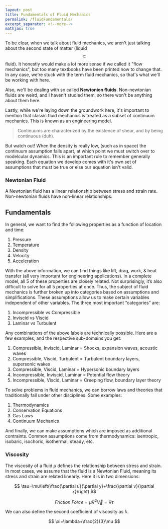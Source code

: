 ```yaml
---
layout: post
title: Fundamentals of Fluid Mechanics
permalink: /fluidFundamentals/
excerpt_separator: <!--more-->
mathjax: true
---
```


To be clear, when we talk about fluid mechanics, we aren't just talking about the second state of matter (liquid $$\subset$$ fluid). It honestly would make a lot more sense if we called it "flow mechanics", but too many textbooks have been printed now to change that. In any case, we're stuck with the term fluid mechanics, so that's what we'll be working with here.

<!--more-->

Also, we'll be dealing with so called **Newtonion fluids**. Non-newtonian fluids are weird, and I haven't studied them, so there won't be anything about them here.

Lastly, while we're laying down the groundwork here, it's important to mention that classic fluid mechanics is treated as a subset of continuum mechanics. This is known as an engineering model. 

> Continuums are characterized by the existence of shear, and by being continuous (duh). 

But watch out! When the density is really low, (such as in space) the continuum assumption falls apart, at which point we must switch over to modelcular dynamics. This is an important rule to remember generally speaking. Each equation we develop comes with it's own set of assumptions that must be true or else our equation isn't valid. 

### Newtonian Fluid

A Newtonian fluid has a linear relationship between stress and strain rate. Non-newtonian fluids have non-linear relationships. 

## Fundamentals

In general, we want to find the following properties as a function of location and time:

1.	Pressure
2.	Temperature
3.	Density
4.	Velocity
5.	Acceleration

With the above information, we can find things like lift, drag, work, & heat transfer (all very important for engineering applications). In a complete model, all 5 of these properties are closely related. Not surprisingly, it’s also difficult to solve for all 5 properties at once. Thus, the subject of fluid mechanics is further broken up into categories based on assumptions and simplifications. These assumptions allow us to make certain variables independent of other variables. The three most important “categories” are:

1.	Incompressible vs Compressible
2.	Inviscid vs Viscid
3.	Laminar vs Turbulent

Any combinations of the above labels are technically possible. Here are a few examples, and the respective sub-domains you get:

1.	Compressible, Inviscid, Laminar = Shocks, expansion waves, acoustic waves
2.	Compressible, Viscid, Turbulent = Turbulent boundary layers, supersonic wakes
3.	Compressible, Viscid, Laminar = Hypersonic boundary layers
4.	Incompressible, Inviscid, Laminar = Potential flow theory
5.	Incompressible, Viscid, Laminar = Creeping flow, boundary layer theory

To solve problems in fluid mechanics, we can borrow laws and theories that traditionally fall under other disciplines. Some examples:

1.	Thermodynamics
2.	Conservation Equations
3.	Gas Laws
4.	Continuum Mechanics

And finally, we can make assumptions which are imposed as additional contraints. Common assumptions come from thermodynamics: isentropic, isobaric, isochoric, isothermal, steady, etc.

### Viscosity

The viscosity of a fluid $\mu$ defines the relationship between stress and strain. In most cases, we assume that the fluid is a Newtonian Fluid, meaning its stress and strain are related linearly. Here it is in two dimensions:

$$
\tau=\mu\left(\frac{\partial u}{\partial y}+\frac{\partial v}{\partial x}\right)
$$

$$
Friction\ Force=\mu\nabla^2\vec{V}=\nabla\tau
$$

We can also define the second coefficient of viscosity as λ.

$$
\xi=\lambda+\frac{2}{3}\mu
$$
